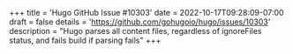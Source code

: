 +++
title = 'Hugo GitHub Issue #10303'
date = 2022-10-17T09:28:09-07:00
draft = false
details = 'https://github.com/gohugoio/hugo/issues/10303'
description = "Hugo parses all content files, regardless of ignoreFiles status, and fails build if parsing fails"
+++
